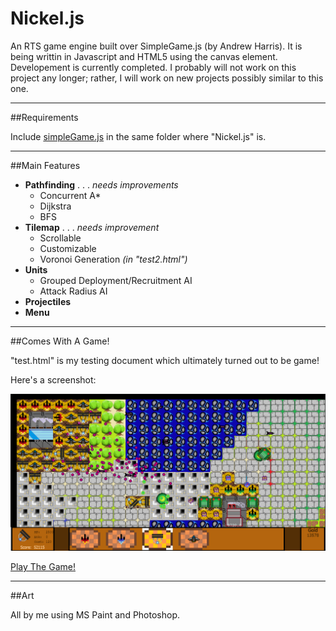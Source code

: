 # Nickel.js

An RTS game engine built over SimpleGame.js (by Andrew Harris). It is being writtin in Javascript and HTML5 using the canvas element. Developement is currently completed. I probably will not work on this project any longer; rather, I will work on new projects possibly similar to this one.

---

##Requirements

Include [simpleGame.js](http://aharrisbooks.net/h5g/simpleGame_1_0.js) in the same folder where "Nickel.js" is.

---

##Main Features
 - **Pathfinding** . . . *needs improvements*
   - Concurrent A*
   - Dijkstra
   - BFS
 - **Tilemap** . . . *needs improvement*
   - Scrollable
   - Customizable
   - Voronoi Generation *(in "test2.html")*
 - **Units**
   - Grouped Deployment/Recruitment AI
   - Attack Radius AI
 - **Projectiles**
 - **Menu**
 
---

##Comes With A Game!
 
"test.html" is my testing document which ultimately turned out to be game!

Here's a screenshot:

![A Screenshot!](screenshot.png?raw=true "test2.html in action!")
 
[Play The Game!](http://cs.iupui.edu/~ibsardar/lowLvlGame/HTML5,%20Js%20RTS%20Game/test2.html)

---

##Art

All by me using MS Paint and Photoshop.
 
